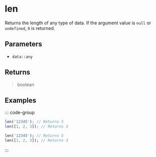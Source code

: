# len <Lang dart js />

Returns the length of any type of data. If the argument value is `null` or `undefined`, `0` is returned.

## Parameters

- `data::any`

## Returns

> boolean

## Examples

::: code-group

```javascript [JavaScript]
len('12345'); // Returns 5
len([1, 2, 3]); // Returns 3
```

```dart [Dart]
len('12345'); // Returns 5
len([1, 2, 3]); // Returns 3
```

:::
